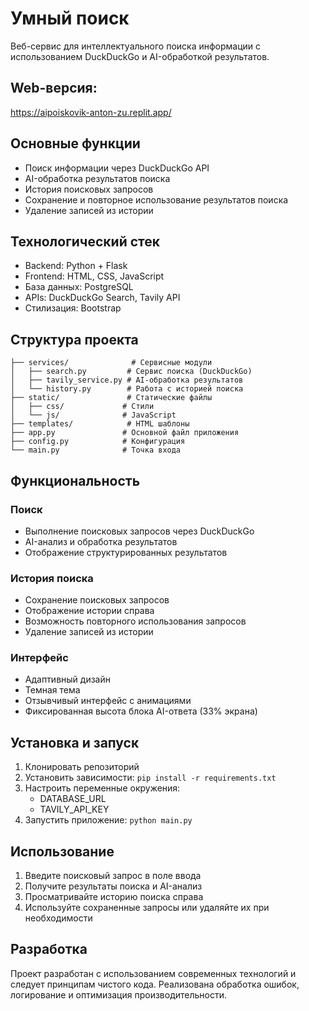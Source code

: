 # Умный поиск

Веб-сервис для интеллектуального поиска информации с использованием DuckDuckGo и AI-обработкой результатов.

## Web-версия:

https://aipoiskovik-anton-zu.replit.app/

## Основные функции

- Поиск информации через DuckDuckGo API
- AI-обработка результатов поиска
- История поисковых запросов
- Сохранение и повторное использование результатов поиска
- Удаление записей из истории

## Технологический стек

- Backend: Python + Flask
- Frontend: HTML, CSS, JavaScript
- База данных: PostgreSQL
- APIs: DuckDuckGo Search, Tavily API
- Стилизация: Bootstrap

## Структура проекта

```
├── services/              # Сервисные модули
│   ├── search.py         # Сервис поиска (DuckDuckGo)
│   ├── tavily_service.py # AI-обработка результатов
│   └── history.py        # Работа с историей поиска
├── static/               # Статические файлы
│   ├── css/             # Стили
│   └── js/              # JavaScript
├── templates/            # HTML шаблоны
├── app.py               # Основной файл приложения
├── config.py            # Конфигурация
└── main.py              # Точка входа
```

## Функциональность

### Поиск
- Выполнение поисковых запросов через DuckDuckGo
- AI-анализ и обработка результатов
- Отображение структурированных результатов

### История поиска
- Сохранение поисковых запросов
- Отображение истории справа
- Возможность повторного использования запросов
- Удаление записей из истории

### Интерфейс
- Адаптивный дизайн
- Темная тема
- Отзывчивый интерфейс с анимациями
- Фиксированная высота блока AI-ответа (33% экрана)

## Установка и запуск

1. Клонировать репозиторий
2. Установить зависимости: `pip install -r requirements.txt`
3. Настроить переменные окружения:
   - DATABASE_URL
   - TAVILY_API_KEY
4. Запустить приложение: `python main.py`

## Использование

1. Введите поисковый запрос в поле ввода
2. Получите результаты поиска и AI-анализ
3. Просматривайте историю поиска справа
4. Используйте сохраненные запросы или удаляйте их при необходимости

## Разработка

Проект разработан с использованием современных технологий и следует принципам чистого кода.
Реализована обработка ошибок, логирование и оптимизация производительности.

